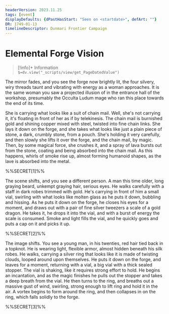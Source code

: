 ```yaml
---
headerVersion: 2023.11.25
tags: [event]
displayDefaults: {dPastHasStart: "Seen on <startdate>", defArt: ""}
DR: 1749-01-13
timelineDescriptor: Dunmari Frontier Campaign
---
```

# Elemental Forge Vision
>[!info]+ Information  
> `$=dv.view("_scripts/view/get_PageDatedValue")`

The mirror fades, and you see the forge now brightly lit, the four silvery, wiry threads taunt and vibrating with energy as a woman approaches. It is the same woman you saw a projected illusion of in the entrance hall of the workshop, presumably the Occulta Ludum mage who ran this place towards the end of its time. 

She is carrying what looks like a suit of chain mail. Well, she's not carrying it, it's floating in front of her as if by telekinesis. The chain mail is burnished gold and shining copper mixed with steel, twisted into fine chain links. She lays it down on the forge, and she takes what looks like just a plain piece of stone, a dark, crumbly stone, from a pouch. She's holding it very carefully, and then slowly she lifts it over the forge, and the chain mail, by magic. Then, by some magical force, she crushes it, and a spray of lava bursts out from the stone, coating and being absorbed into the chain mail. As this happens, whirls of smoke rise up, almost forming humanoid shapes, as the lave is absorbed into the metal. 

%%SECRET[1]%%

The scene shifts, and you see a different person. A man this time older, long graying beard, unkempt graying hair, serious eyes. He walks carefully with a staff in dark robes trimmed with gold. He's carrying in front of him a small vial, swirling with what looks like molten glass as he puts it down, bubbling and hissing. As he puts it down on the forge, he closes his eyes for a moment, and draws out with a pair of fine silver tweezers a scale of a gold dragon. He takes it, he drops it into the vial, and with a burst of energy the scale is consumed. Smoke and light fills the vial, and he quickly goes and puts a cap on it and picks it up.

%%SECRET[2]%%

The image shifts. You see a young man, in his twenties, red hair tied back in a topknot. He is wearing light, flexible armor, almost hidden beneath his silk robes. He walks, carrying a silver ring that looks like it is made of twisting clouds, looped around upon themselves. He puts it down on the forge, and leaves for a moment, returning with a vial, a big vial with a thick sealed stopper. The vial is shaking, like it requires strong effort to hold. He begins an incantation, and as the magic finishes he pulls out the stopper and takes a deep breath from the vial. He then turns to the ring, and breaths out a massive gust of wind, swirling, strong enough to lift ring and hold it in the air. A vortex begins to form around the ring, and then collapses in on the ring, which falls solidly to the forge. 

%%SECRET[3]%%